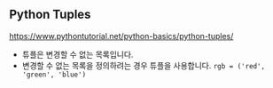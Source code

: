 ## Python Tuples

https://www.pythontutorial.net/python-basics/python-tuples/

- 튜플은 변경할 수 없는 목록입니다.
- 변경할 수 없는 목록을 정의하려는 경우 튜플을 사용합니다.
`rgb = ('red', 'green', 'blue')`